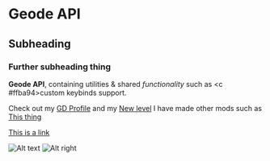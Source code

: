 # Geode API

## Subheading

### Further subheading thing

**Geode API**, containing <cb>utilities</c> & shared *functionality* <cy>such</cy> as <c #ffba94>custom keybinds support</c>.

Check out my [GD Profile](user:104257) and my [New level](level:3254493)
I have made other mods such as [This thing](mod:com.geode.test_three)

[This is a link](https://www.youtube.com/watch?v=1LVW7IUyKMg)

![Alt text](GJ_button_01.png)
![Alt right](frame:GJ_sStarsIcon_001.png)
